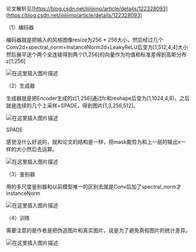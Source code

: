 ﻿论文解析见[https://blog.csdn.net/iiiiiiimp/article/details/122328093](https://blog.csdn.net/iiiiiiimp/article/details/122328093)

（1）编码器

编码器就是把输入的风格图像resize为256 * 256大小，然后经过几个Conv2d+spectral_norm+InstanceNorm2d+LeakyReLU后变为[1,512,4,4]大小然后展平送个两个全连接得到两个[1,256]的向量作为均值和标准差得到高斯分布z[1,256]

![在这里插入图片描述](https://img-blog.csdnimg.cn/fec6e3e83c04487ba5b7fad8260e89c8.png?x-oss-process=image/watermark,type_d3F5LXplbmhlaQ,shadow_50,text_Q1NETiBAaWlpaWlpaW1w,size_18,color_FFFFFF,t_70,g_se,x_16)

（2）生成器

生成器就是把Encoder生成的z[1,256]通过fc和reshape后变为[1,1024,4,8]，之后就是连续的几个上采样+SPADE，得到图片[1,3,256,512]。

![在这里插入图片描述](https://img-blog.csdnimg.cn/1f3a8efe85234857a9e7942017686224.png?x-oss-process=image/watermark,type_d3F5LXplbmhlaQ,shadow_50,text_Q1NETiBAaWlpaWlpaW1w,size_12,color_FFFFFF,t_70,g_se,x_16)

SPADE

感觉没什么好说的，就和论文的结构是一样，把mask裁剪为和上一层的输出x一样的大小然后去运算。

![在这里插入图片描述](https://img-blog.csdnimg.cn/e107381a619248be99c771fb7d715a81.png?x-oss-process=image/watermark,type_d3F5LXplbmhlaQ,shadow_50,text_Q1NETiBAaWlpaWlpaW1w,size_20,color_FFFFFF,t_70,g_se,x_16)

（3）鉴别器

用的多尺度鉴别器和以前模型唯一的区别去就是Conv后加了spectral_norm才InstanceNorm

![在这里插入图片描述](https://img-blog.csdnimg.cn/1ed5eae4f61e4483a8b04ff0cf90f459.png)

（4）训练

需要注意的是作者是把伪造图片和真实图片，说是为了避免真假图片的统计差异。

![在这里插入图片描述](https://img-blog.csdnimg.cn/ed70f2a0260448afbe1652b7c86dc4d6.png)